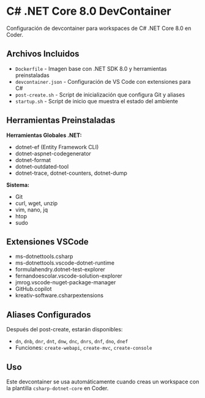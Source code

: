 # C# .NET Core 8.0 DevContainer

Configuración de devcontainer para workspaces de C# .NET Core 8.0 en Coder.

## Archivos Incluidos

- `Dockerfile` - Imagen base con .NET SDK 8.0 y herramientas preinstaladas
- `devcontainer.json` - Configuración de VS Code con extensiones para C#
- `post-create.sh` - Script de inicialización que configura Git y aliases
- `startup.sh` - Script de inicio que muestra el estado del ambiente

## Herramientas Preinstaladas

**Herramientas Globales .NET:**
- dotnet-ef (Entity Framework CLI)
- dotnet-aspnet-codegenerator
- dotnet-format
- dotnet-outdated-tool
- dotnet-trace, dotnet-counters, dotnet-dump

**Sistema:**
- Git
- curl, wget, unzip
- vim, nano, jq
- htop
- sudo

## Extensiones VSCode

- ms-dotnettools.csharp
- ms-dotnettools.vscode-dotnet-runtime
- formulahendry.dotnet-test-explorer
- fernandoescolar.vscode-solution-explorer
- jmrog.vscode-nuget-package-manager
- GitHub.copilot
- kreativ-software.csharpextensions

## Aliases Configurados

Después del post-create, estarán disponibles:
- `dn`, `dnb`, `dnr`, `dnt`, `dnw`, `dnc`, `dnrs`, `dnf`, `dno`, `dnef`
- Funciones: `create-webapi`, `create-mvc`, `create-console`

## Uso

Este devcontainer se usa automáticamente cuando creas un workspace con la plantilla `csharp-dotnet-core` en Coder.